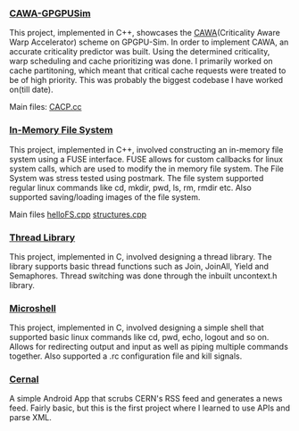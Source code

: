 ### [CAWA-GPGPUSim](https://github.com/dmjoshyy/gpgpusim-cacp) 

This project, implemented in C++, showcases the [CAWA](https://pdfs.semanticscholar.org/0ca2/b92a4f992b35683c7fffcd49b4c883772a29.pdf)(Criticality Aware Warp Accelerator) scheme on GPGPU-Sim. In order to implement CAWA, an accurate criticality predictor was built. Using the determined criticality, warp scheduling and cache prioritizing was done. I primarily worked on cache partitoning, which meant that critical cache requests were treated to be of high priority. This was probably the biggest codebase I have worked on(till date).

Main files: [CACP.cc](https://github.com/dmjoshyy/gpgpusim-cacp/blob/master/src/gpgpu-sim/CACP.cc)
### [In-Memory File System](https://github.com/dmjoshyy/mydisk) 

This project, implemented in C++, involved constructing an in-memory file system using a FUSE interface. FUSE allows for custom callbacks for linux system calls, which are used to modify the in memory file system. The File System was stress tested using postmark. The file system supported regular linux commands like cd, mkdir, pwd, ls, rm, rmdir etc. Also supported saving/loading images of the file system. 

Main files [helloFS.cpp](https://github.com/dmjoshyy/mydisk/blob/extra_try/helloFS.cpp) [structures.cpp](https://github.com/dmjoshyy/mydisk/blob/extra_try/structures.cpp)
### [Thread Library](https://github.com/dmjoshyy/mythread)

This project, implemented in C, involved designing a thread library. The library supports basic thread functions such as Join, JoinAll, Yield and Semaphores. Thread switching was done through the inbuilt uncontext.h library.


### [Microshell](https://github.com/dmjoshyy/ush)

This project, implemented in C, involved designing a simple shell that supported basic linux commands like cd, pwd, echo, logout and so on. Allows for redirecting output and input as well as piping multiple commands together. Also supported a .rc configuration file and kill signals.


### [Cernal](https://github.com/dmjoshyy/cernal)
A simple Android App that scrubs CERN's RSS feed and generates a news feed. Fairly basic, but this is the first project where I learned to use APIs and parse XML. 


